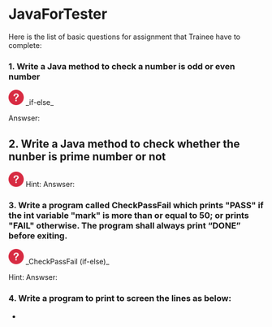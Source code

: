 # JavaForTester

Here is the list of basic questions for assignment that Trainee have to complete:

### 1. Write a Java method to check a number is odd or even number
<img src="icon.png" width="30"> 
_if-else_

Answser: 

## 2. Write a Java method to check whether the nunber is prime number or not
<img src="icon.png" width="30"> 
Hint:
Answser:

### 3. Write a program called CheckPassFail which prints "PASS" if the int variable "mark" is more than or equal to 50; or prints "FAIL" otherwise. The program shall always print “DONE” before exiting. 
<img src="icon.png" width="30"> 
_CheckPassFail (if-else)_ 

Hint:
Answser:


### 4. Write a program to print to screen the lines as below:
*
